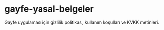 # gayfe-yasal-belgeler
Gayfe uygulaması için gizlilik politikası, kullanım koşulları ve KVKK metinleri.
